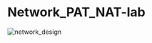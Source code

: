 # Network_PAT_NAT-lab

![network_design](https://github.com/user-attachments/assets/2f60ad69-6972-4e66-b5b8-811ba98045b0)
